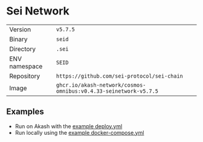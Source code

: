 # Sei Network

| | |
|---|---|
|Version|`v5.7.5`|
|Binary|`seid`|
|Directory|`.sei`|
|ENV namespace|`SEID`|
|Repository|`https://github.com/sei-protocol/sei-chain`|
|Image|`ghcr.io/akash-network/cosmos-omnibus:v0.4.33-seinetwork-v5.7.5`|

## Examples

- Run on Akash with the [example deploy.yml](./deploy.yml)
- Run locally using the [example docker-compose.yml](./docker-compose.yml)
